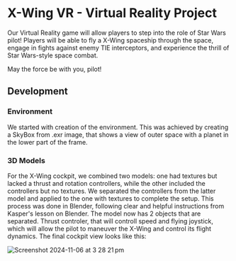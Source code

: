 # X-Wing VR - Virtual Reality Project

Our Virtual Reality game will allow players to step into the role of Star Wars pilot! Players will be able to fly a X-Wing spaceship through the space, engage in fights against enemy 
TIE interceptors, and experience the thrill of Star Wars-style space combat.

May the force be with you, pilot!

## Development

### Environment

We started with creation of the environment. This was achieved by creating a SkyBox from .exr image, that shows a view of outer space with a planet in the lower part of the frame.

### 3D Models

For the X-Wing cockpit, we combined two models: one had textures but lacked a thrust and rotation controllers, while the other included the controllers but no textures. We separated the controllers from the latter model and applied to the one with textures to complete the setup. This process was done in Blender, following clear and helpful instructions from Kasper's lesson on Blender. The model now has 2 objects that are separated. Thrust controler, that will controll speed and flying joystick, which will allow the pilot to maneuver the X-Wing and control its flight dynamics. The final cockpit view looks like this: 

![Screenshot 2024-11-06 at 3 28 21 pm](https://github.com/user-attachments/assets/cd197ecb-f5d0-4755-932a-5c0ac9ae5ad4)
